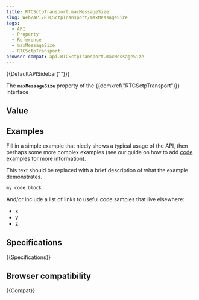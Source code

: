 ```yaml
---
title: RTCSctpTransport.maxMessageSize
slug: Web/API/RTCSctpTransport/maxMessageSize
tags:
  - API
  - Property
  - Reference
  - maxMessageSize
  - RTCSctpTransport
browser-compat: api.RTCSctpTransport.maxMessageSize
---
```

{{DefaultAPISidebar("")}}

The **`maxMessageSize`** property of the {{domxref("RTCSctpTransport")}} interface 

## Value



## Examples

Fill in a simple example that nicely shows a typical usage of the API, then perhaps some more complex examples (see our guide on how to add [code examples](/en-US/docs/MDN/Contribute/Structures/Code_examples) for more information).

This text should be replaced with a brief description of what the example demonstrates.

```js
my code block
```

And/or include a list of links to useful code samples that live elsewhere:

*   x
*   y
*   z

## Specifications

{{Specifications}}

## Browser compatibility

{{Compat}}


